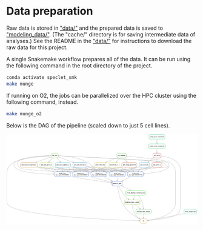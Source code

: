 # Data preparation

Raw data is stored in ["data/"](../data) and the prepared data is saved to ["modeling_data/"](../modeling_data).
(The "cache/" directory is for saving intermediate data of analyses.)
See the README in the ["data/"](../data/) for instructions to download the raw data for this project.

A single Snakemake workflow prepares all of the data.
It can be run using the following command in the root directory of the project.

```bash
conda activate speclet_smk
make munge
```

If running on O2, the jobs can be parallelized over the HPC cluster using the following command, instead.

```bash
make munge_o2
```

Below is the DAG of the pipeline (scaled down to just 5 cell lines).

![munge-pipeline-dag](munge-dag.png)
